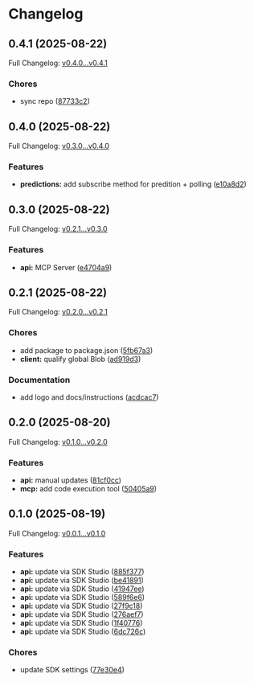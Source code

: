 # Changelog

## 0.4.1 (2025-08-22)

Full Changelog: [v0.4.0...v0.4.1](https://github.com/fashn-AI/fashn-typescript-sdk/compare/v0.4.0...v0.4.1)

### Chores

* sync repo ([87733c2](https://github.com/fashn-AI/fashn-typescript-sdk/commit/87733c28240d0310ec63eede18833614f544b1d3))

## 0.4.0 (2025-08-22)

Full Changelog: [v0.3.0...v0.4.0](https://github.com/fashn-AI/fashn-typescript-sdk/compare/v0.3.0...v0.4.0)

### Features

* **predictions:** add subscribe method for predition + polling ([e10a8d2](https://github.com/fashn-AI/fashn-typescript-sdk/commit/e10a8d261e7913172d541dd50f7da10d4c4aed87))

## 0.3.0 (2025-08-22)

Full Changelog: [v0.2.1...v0.3.0](https://github.com/fashn-AI/fashn-typescript-sdk/compare/v0.2.1...v0.3.0)

### Features

* **api:** MCP Server ([e4704a9](https://github.com/fashn-AI/fashn-typescript-sdk/commit/e4704a9dcdaec07b53ecf8f4cc7e96a69cfef8b9))

## 0.2.1 (2025-08-22)

Full Changelog: [v0.2.0...v0.2.1](https://github.com/fashn-AI/fashn-typescript-sdk/compare/v0.2.0...v0.2.1)

### Chores

* add package to package.json ([5fb67a3](https://github.com/fashn-AI/fashn-typescript-sdk/commit/5fb67a3b2b1377e45825dcf6099bb76f82910350))
* **client:** qualify global Blob ([ad919d3](https://github.com/fashn-AI/fashn-typescript-sdk/commit/ad919d3086be01578cb5da6283da4e3b68e7108e))


### Documentation

* add logo and docs/instructions ([acdcac7](https://github.com/fashn-AI/fashn-typescript-sdk/commit/acdcac7ef00ce7d804bc241025240ae0e494e846))

## 0.2.0 (2025-08-20)

Full Changelog: [v0.1.0...v0.2.0](https://github.com/fashn-AI/fashn-typescript-sdk/compare/v0.1.0...v0.2.0)

### Features

* **api:** manual updates ([81cf0cc](https://github.com/fashn-AI/fashn-typescript-sdk/commit/81cf0ccd6c73ca523d5cc849634ff8a7b7d824b2))
* **mcp:** add code execution tool ([50405a9](https://github.com/fashn-AI/fashn-typescript-sdk/commit/50405a99c323cd0c69480fa8f2b542bb82b0c4fd))

## 0.1.0 (2025-08-19)

Full Changelog: [v0.0.1...v0.1.0](https://github.com/fashn-AI/fashn-typescript-sdk/compare/v0.0.1...v0.1.0)

### Features

* **api:** update via SDK Studio ([885f377](https://github.com/fashn-AI/fashn-typescript-sdk/commit/885f37795e78de9e9aae39cea4b3b2a20d37543e))
* **api:** update via SDK Studio ([be41891](https://github.com/fashn-AI/fashn-typescript-sdk/commit/be418916eea312c74cba811a4726744a9e06f437))
* **api:** update via SDK Studio ([41947ee](https://github.com/fashn-AI/fashn-typescript-sdk/commit/41947eef72db0efe02e00524146f10ad1b1e7598))
* **api:** update via SDK Studio ([589f6e6](https://github.com/fashn-AI/fashn-typescript-sdk/commit/589f6e640e682e05f75ea6eae4f2022b6e088a32))
* **api:** update via SDK Studio ([27f9c18](https://github.com/fashn-AI/fashn-typescript-sdk/commit/27f9c18e1489639754690c4ed7c35d7fbf15fe51))
* **api:** update via SDK Studio ([276aef7](https://github.com/fashn-AI/fashn-typescript-sdk/commit/276aef74b1408e607a8eadb802eec282bf9c0554))
* **api:** update via SDK Studio ([1f40776](https://github.com/fashn-AI/fashn-typescript-sdk/commit/1f407764d51a26b63e0f5fa4aed08a611203a8e3))
* **api:** update via SDK Studio ([6dc726c](https://github.com/fashn-AI/fashn-typescript-sdk/commit/6dc726cb1daba6cddc98e58a1a865a91d63041ef))


### Chores

* update SDK settings ([77e30e4](https://github.com/fashn-AI/fashn-typescript-sdk/commit/77e30e41f320f9fe2f82e18a2800ccc083b62afc))
